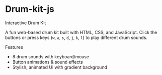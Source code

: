 # Drum-kit-js

Interactive Drum Kit

A fun web-based drum kit built with HTML, CSS, and JavaScript. Click the buttons or press keys (`w`, `a`, `s`, `d`, `j`, `k`, `l`) to play different drum sounds.

Features
- 8 drum sounds with keyboard/mouse
- Button animations & sound effects
- Stylish, animated UI with gradient background
